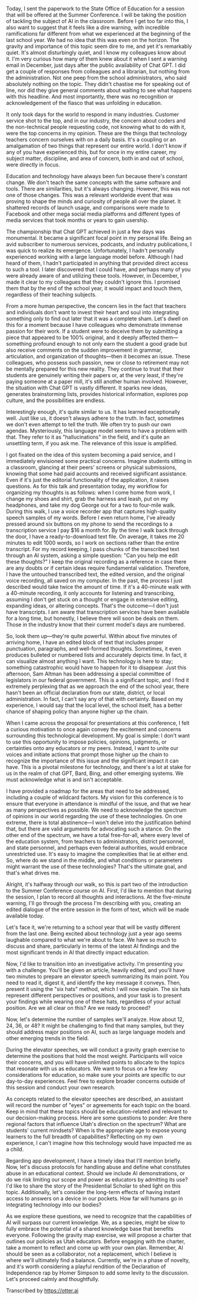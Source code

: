 Today, I sent the paperwork to the State Office of Education for a session that will be offered at the Summer Conference. I will be taking the position of tackling the subject of AI in the classroom. Before I get too far into this, I also want to suggest that it feels like a dire warning, with incredible ramifications far different from what we experienced at the beginning of the last school year. We had no idea that this was even on the horizon. The gravity and importance of this topic seem dire to me, and yet it's remarkably quiet. It's almost disturbingly quiet, and I know my colleagues know about it. I'm very curious how many of them knew about it when I sent a warning email in December, just days after the public availability of Chat GPT. I did get a couple of responses from colleagues and a librarian, but nothing from the administration. Not one peep from the school administrators, who said absolutely nothing on the topic. They didn't chastise me for speaking out of line, nor did they give general comments about waiting to see what happens with this headline. And most importantly, there was no recognition or acknowledgement of the fiasco that was unfolding in education.

It only took days for the world to respond in many industries. Customer service shot to the top, and in our industry, the concern about coders and the non-technical people requesting code, not knowing what to do with it, were the top concerns in my opinion. These are the things that technology teachers concern ourselves with on a daily basis. It's a coupling or an amalgamation of two things that represent our entire world. I don't know if any of you have experienced this, but for once in my entire career, my subject matter, discipline, and area of concern, both in and out of school, were directly in focus.

Education and technology have always been fun because there's constant change. We don't teach the same concepts with the same software and tools. There are similarities, but it's always changing. However, this was not one of those changes. This was a relevant worldwide event that was proving to shape the minds and curiosity of people all over the planet. It shattered records of launch usage, and comparisons were made to Facebook and other mega social media platforms and different types of media services that took months or years to gain usership.

The championship that Chat GPT achieved in just a few days was monumental. It became a significant focal point in my personal life. Being an avid subscriber to numerous services, podcasts, and industry publications, I was quick to realize its emergence. Unfortunately, I hadn't personally experienced working with a large language model before. Although I had heard of them, I hadn't participated in anything that provided direct access to such a tool. I later discovered that I could have, and perhaps many of you were already aware of and utilizing these tools. However, in December, I made it clear to my colleagues that they couldn't ignore this. I promised them that by the end of the school year, it would impact and touch them, regardless of their teaching subjects.

From a more human perspective, the concern lies in the fact that teachers and individuals don't want to invest their heart and soul into integrating something only to find out later that it was a complete sham. Let's dwell on this for a moment because I have colleagues who demonstrate immense passion for their work. If a student were to deceive them by submitting a piece that appeared to be 100% original, and it deeply affected them—something profound enough to not only earn the student a good grade but also receive comments on the sudden improvement in grammar, articulation, and organization of thoughts—then it becomes an issue. These colleagues, who possess such passion, new or close to retirement may not be mentally prepared for this new reality. They continue to trust that their students are genuinely writing their papers or, at the very least, if they're paying someone at a paper mill, it's still another human involved. However, the situation with Chat GPT is vastly different. It sparks new ideas, generates brainstorming lists, provides historical information, explores pop culture, and the possibilities are endless.

Interestingly enough, it's quite similar to us. It has learned exceptionally well. Just like us, it doesn't always adhere to the truth. In fact, sometimes we don't even attempt to tell the truth. We often try to push our own agendas. Mysteriously, this language model seems to have a problem with that. They refer to it as "hallucinations" in the field, and it's quite an unsettling term, if you ask me. The relevance of this issue is amplified.

I got fixated on the idea of this system becoming a paid service, and I immediately envisioned some practical concerns. Imagine students sitting in a classroom, glancing at their peers' screens or physical submissions, knowing that some had paid accounts and received significant assistance. Even if it's just the editorial functionality of the application, it raises questions. As for this talk and presentation today, my workflow for organizing my thoughts is as follows: when I come home from work, I change my shoes and shirt, grab the harness and leash, put on my headphones, and take my dog George out for a two to four-mile walk. During this walk, I use a voice recorder app that captures high-quality speech samples of my words. Before I even return home, I've already pressed around six buttons on my phone to send the recordings to a transcription service I pay $16 a month for. By the time I walk back through the door, I have a ready-to-download text file. On average, it takes me 20 minutes to edit 1000 words, so I work on sections rather than the entire transcript. For my record keeping, I pass chunks of the transcribed text through an AI system, asking a simple question: "Can you help me edit these thoughts?" I keep the original recording as a reference in case there are any doubts or if certain ideas require fundamental validation. Therefore, I have the untouched transcribed text, the edited version, and the original voice recording, all saved on my computer. In the past, the process I just described would take twice the amount of time. If it's a 40-minute walk with a 40-minute recording, it only accounts for listening and transcribing, assuming I don't get stuck on a thought or engage in extensive editing, expanding ideas, or altering concepts. That's the outcome—I don't just have transcripts. I am aware that transcription services have been available for a long time, but honestly, I believe there will soon be deals on them. Those in the industry know that their current model's days are numbered.

So, look them up—they're quite powerful. Within about five minutes of arriving home, I have an edited block of text that includes proper punctuation, paragraphs, and well-formed thoughts. Sometimes, it even produces bulleted or numbered lists and accurately depicts time. In fact, it can visualize almost anything I want. This technology is here to stay; something catastrophic would have to happen for it to disappear. Just this afternoon, Sam Altman has been addressing a special committee of legislators in our federal government. This is a significant topic, and I find it extremely perplexing that as we approach the end of the school year, there hasn't been an official declaration from our state, district, or local administration. In fact, I can't say any of that with certainty. Based on my experience, I would say that the local level, the school itself, has a better chance of shaping policy than anyone higher up the chain.

When I came across the proposal for presentations at this conference, I felt a curious motivation to once again convey the excitement and concerns surrounding this technological development. My goal is simple: I don't want to use this opportunity to impose policies, opinions, judgments, or certainties onto any educators or my peers. Instead, I want to unite our voices and initiate actions that prompt those higher up the chain to recognize the importance of this issue and the significant impact it can have. This is a pivotal milestone for technology, and there's a lot at stake for us in the realm of chat GPT, Bard, Bing, and other emerging systems. We must acknowledge what is and isn't acceptable.

I have provided a roadmap for the areas that need to be addressed, including a couple of wildcard factors. My vision for this conference is to ensure that everyone in attendance is mindful of the issue, and that we hear as many perspectives as possible. We need to acknowledge the spectrum of opinions in our world regarding the use of these technologies. On one extreme, there is total abstinence—I won't delve into the justification behind that, but there are valid arguments for advocating such a stance. On the other end of the spectrum, we have a total free-for-all, where every level of the education system, from teachers to administrators, district personnel, and state personnel, and perhaps even federal authorities, would embrace unrestricted use. It's easy to imagine the complexities that lie at either end. So, where do we stand in the middle, and what conditions or parameters might warrant the use of these technologies? That's the ultimate goal, and that's what drives me.

Alright, it's halfway through our walk, so this is part two of the introduction to the Summer Conference course on AI. First, I'd like to mention that during the session, I plan to record all thoughts and interactions. At the five-minute warning, I'll go through the process I'm describing with you, creating an edited dialogue of the entire session in the form of text, which will be made available today.

Let's face it, we're returning to a school year that will be vastly different from the last one. Being excited about technology just a year ago seems laughable compared to what we're about to face. We have so much to discuss and share, particularly in terms of the latest AI findings and the most significant trends in AI that directly impact education.

Now, I'd like to transition into an investigative activity. I'm presenting you with a challenge. You'll be given an article, heavily edited, and you'll have two minutes to prepare an elevator speech summarizing its main point. You need to read it, digest it, and identify the key message it conveys. Then, present it using the "six hats" method, which I will now explain. The six hats represent different perspectives or positions, and your task is to present your findings while wearing one of these hats, regardless of your actual position. Are we all clear on this? Are we ready to proceed?

Now, let's determine the number of samples we'll analyze. How about 12, 24, 36, or 48? It might be challenging to find that many samples, but they should address major positions on AI, such as large language models and other emerging trends in the field.

During the elevator speeches, we will conduct a gravity graph exercise to determine the positions that hold the most weight. Participants will voice their concerns, and you will have unlimited points to allocate to the topics that resonate with us as educators. We want to focus on a few key considerations for education, so make sure your points are specific to our day-to-day experiences. Feel free to explore broader concerns outside of this session and conduct your own research.

As concepts related to the elevator speeches are described, an assistant will record the number of "eyes" or agreements for each topic on the board. Keep in mind that these topics should be education-related and relevant to our decision-making process. Here are some questions to ponder: Are there regional factors that influence Utah's direction on the spectrum? What are students' current mindsets? When is the appropriate age to expose young learners to the full breadth of capabilities? Reflecting on my own experience, I can't imagine how this technology would have impacted me as a child.

Regarding app development, I have a timely idea that I'll mention briefly. Now, let's discuss protocols for handling abuse and define what constitutes abuse in an educational context. Should we include AI demonstrations, or do we risk limiting our scope and power as educators by admitting its use? I'd like to share the story of the Presidential Scholar to shed light on this topic. Additionally, let's consider the long-term effects of having instant access to answers on a device in our pockets. How far will humans go in integrating technology into our bodies?

As we explore these questions, we need to recognize that the capabilities of AI will surpass our current knowledge. We, as a species, might be slow to fully embrace the potential of a shared knowledge base that benefits everyone. Following the gravity map exercise, we will propose a charter that outlines our policies as Utah educators. Before engaging with the charter, take a moment to reflect and come up with your own plan. Remember, AI should be seen as a collaborator, not a replacement, which I believe is where we'll ultimately find a balance. Currently, we're in a phase of novelty, and it's worth considering a playful rendition of the Declaration of Independence rap by Homer Simpson to add some levity to the discussion. Let's proceed calmly and thoughtfully.

Transcribed by https://otter.ai
